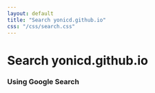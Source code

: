 ```yaml
---
layout: default
title: "Search yonicd.github.io"
css: "/css/search.css"
---
```

  
# Search yonicd.github.io
  
### Using Google Search
  
<div id="google-custom-search">
<script>
  (function() {
    var cx = '008443950035063459049:0zyjpwl5wlw';
    var gcse = document.createElement('script');
    gcse.type = 'text/javascript';
    gcse.async = true;
    gcse.src = 'https://cse.google.com/cse.js?cx=' + cx;
    var s = document.getElementsByTagName('script')[0];
    s.parentNode.insertBefore(gcse, s);
  })();
</script>
<gcse:searchbox></gcse:searchbox>
<gcse:searchresults></gcse:searchresults>
</div>